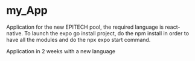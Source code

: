 # my_App


Application for the new EPITECH pool, the required language is react-native.
To launch the expo go install project, do the npm install in order to have all the modules and do the npx expo start command.

Application in 2 weeks with a new language 
